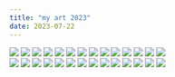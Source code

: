 ```yaml
---
title: "my art 2023"
date: 2023-07-22
---
```


<!-- TODO: add some kind of fixed aspect ratio so that these are nice and consistent-->
<!-- TODO: add fallback images -->
<div class="gallery">
    <a href="#img_14"><img src="https://64.media.tumblr.com/93c24ca81ca7bf3db69a13c09130b72b/7a7b02d9db4b4579-56/s2048x3072/278da6d6d984f2424de50f5e81f06c9020891310.pnj"/></a>
    <a href="#img_13"><img src="https://64.media.tumblr.com/643e3197bb9f8d0f74adf536f7ab99db/3924d91c27437d3b-cb/s1280x1920/954855c213882fa2c1e062989880252d2c59fec9.pnj"/></a>
    <a href="#img_12"><img src="https://64.media.tumblr.com/fffe9f99eeea285cabdf0ca126a1017f/d4da3637e0f536c0-35/s2048x3072/40c08ec10034d9698876d0c48d794f16b4ae8899.pnj"/></a>
    <a href="#img_11"><img src="https://64.media.tumblr.com/ad99929cb7e9d6d9f3e249097f267b9f/0dbbfadbd374e273-9e/s2048x3072/99750ec2c751902fe61886d2496375780ae08378.jpg"/></a>
    <a href="#img_10"><img src="https://64.media.tumblr.com/1afae6b1d2fc3aa7c9065286868fbe24/07a0cf26eae49890-53/s2048x3072/a2513039ca4f97faf4a728dfd6dda855e1f99f1d.jpg"/></a>
    <a href="#img_9"><img src="https://64.media.tumblr.com/310f556700075702736d3889c291726d/547275473b97e7a6-5b/s2048x3072/b4589a7ac8a2e71f16c51037a8fa0ec295165667.jpg"/></a>
    <a href="#img_8"><img src="https://64.media.tumblr.com/a007941bf623d1e1e63ea136a3f70a47/f3fef654f36bbd33-43/s2048x3072/19d7cb154d573b52992db7e6115fefb2c5bb43b1.jpg"/></a>
    <a href="#img_7"><img src="https://64.media.tumblr.com/b7829c71d26b7ce18ed2c159f8e9179d/1dbfb56e44c99949-e5/s2048x3072/340497de75f0645ff5d827f9783c3d06997bbb9e.jpg"/></a>
    <a href="#img_1"><img src="https://64.media.tumblr.com/10fde4a23bb0e05413f8cd5ecae4e36c/21cbd1a48d5db050-fb/s2048x3072/2aaaffd1fe91fb3b4446446d0f76e8d82d08db79.jpg"/></a>
    <a href="#img_2"><img src="https://64.media.tumblr.com/cac56ee7f893bfd44f7edfeebe4f758b/d33ca069567ae5be-39/s2048x3072/2c956759f355dfb3479a1b927ba3d4ca4ae76490.jpg"/></a>
    <a href="#img_3"><img src="https://64.media.tumblr.com/d1aaa272dd4f83067ff79c7c548a6499/e8d6544cc351bfab-14/s2048x3072/687dc706e2f76294a23551e697dcec41401bd24e.jpg"/></a>
    <a href="#img_4"><img src="https://64.media.tumblr.com/a70f95375813be040807a23233f937ed/53ef6cdeb1614453-f3/s2048x3072/2f8617a4c94e0566906a5149c60118e04c926398.jpg"/></a>
    <a href="#img_5"><img src="https://64.media.tumblr.com/da0b202b2ebd573a0a597b107a801abb/94d35b22379fa929-e0/s2048x3072/aff3b24a5572df5edd25b72546c13624d4fe76c3.jpg"/></a>
    <a href="#img_6"><img src="https://64.media.tumblr.com/571a72794b015e108fa087960aee10a6/fd7bb0b078b20401-35/s2048x3072/deab9b35634fe79e06dc96bfc2ee7f337f138a61.jpg"/></a>
</div>
<a href="#_14" class="lightbox trans" id="img_14"><img src="https://64.media.tumblr.com/93c24ca81ca7bf3db69a13c09130b72b/7a7b02d9db4b4579-56/s2048x3072/278da6d6d984f2424de50f5e81f06c9020891310.pnj"/></a>
<a href="#_13" class="lightbox trans" id="img_13"><img src="https://64.media.tumblr.com/643e3197bb9f8d0f74adf536f7ab99db/3924d91c27437d3b-cb/s1280x1920/954855c213882fa2c1e062989880252d2c59fec9.pnj"/></a>
<a href="#_12" class="lightbox trans" id="img_12"><img src="https://64.media.tumblr.com/fffe9f99eeea285cabdf0ca126a1017f/d4da3637e0f536c0-35/s2048x3072/40c08ec10034d9698876d0c48d794f16b4ae8899.pnj"/></a>
<a href="#_11" class="lightbox trans" id="img_11"><img src="https://64.media.tumblr.com/ad99929cb7e9d6d9f3e249097f267b9f/0dbbfadbd374e273-9e/s2048x3072/99750ec2c751902fe61886d2496375780ae08378.jpg"/></a>
<a href="#_10" class="lightbox trans" id="img_10"><img src="https://64.media.tumblr.com/1afae6b1d2fc3aa7c9065286868fbe24/07a0cf26eae49890-53/s2048x3072/a2513039ca4f97faf4a728dfd6dda855e1f99f1d.jpg"/></a>
<a href="#_9" class="lightbox trans" id="img_9"><img src="https://64.media.tumblr.com/310f556700075702736d3889c291726d/547275473b97e7a6-5b/s2048x3072/b4589a7ac8a2e71f16c51037a8fa0ec295165667.jpg"/></a>
<a href="#_8" class="lightbox trans" id="img_8"><img src="https://64.media.tumblr.com/a007941bf623d1e1e63ea136a3f70a47/f3fef654f36bbd33-43/s2048x3072/19d7cb154d573b52992db7e6115fefb2c5bb43b1.jpg"/></a>
<a href="#_7" class="lightbox trans" id="img_7"><img src="https://64.media.tumblr.com/b7829c71d26b7ce18ed2c159f8e9179d/1dbfb56e44c99949-e5/s2048x3072/340497de75f0645ff5d827f9783c3d06997bbb9e.jpg"/></a>
<a href="#_1" class="lightbox trans" id="img_1"><img src="https://64.media.tumblr.com/10fde4a23bb0e05413f8cd5ecae4e36c/21cbd1a48d5db050-fb/s2048x3072/2aaaffd1fe91fb3b4446446d0f76e8d82d08db79.jpg"/></a>
<a href="#_2" class="lightbox trans" id="img_2"><img src="https://64.media.tumblr.com/cac56ee7f893bfd44f7edfeebe4f758b/d33ca069567ae5be-39/s2048x3072/2c956759f355dfb3479a1b927ba3d4ca4ae76490.jpg"/></a>
<a href="#_3" class="lightbox trans" id="img_3"><img src="https://64.media.tumblr.com/d1aaa272dd4f83067ff79c7c548a6499/e8d6544cc351bfab-14/s2048x3072/687dc706e2f76294a23551e697dcec41401bd24e.jpg"/></a>
<a href="#_4" class="lightbox trans" id="img_4"><img src="https://64.media.tumblr.com/a70f95375813be040807a23233f937ed/53ef6cdeb1614453-f3/s2048x3072/2f8617a4c94e0566906a5149c60118e04c926398.jpg"/></a>
<a href="#_5" class="lightbox trans" id="img_5"><img src="https://64.media.tumblr.com/da0b202b2ebd573a0a597b107a801abb/94d35b22379fa929-e0/s2048x3072/aff3b24a5572df5edd25b72546c13624d4fe76c3.jpg"/></a>
<a href="#_6" class="lightbox trans" id="img_6"><img src="https://64.media.tumblr.com/571a72794b015e108fa087960aee10a6/fd7bb0b078b20401-35/s2048x3072/deab9b35634fe79e06dc96bfc2ee7f337f138a61.jpg"/></a>